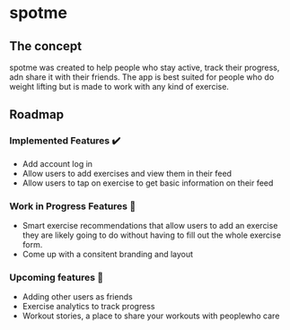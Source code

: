 # spotme

## The concept

spotme was created to help people who stay active, track their progress, adn share it with their friends. The app is best suited for people who do weight lifting but is made to work with any kind of exercise.

## Roadmap

### Implemented Features :heavy_check_mark:

- Add account log in 
- Allow users to add exercises and view them in their feed
- Allow users to tap on exercise to get basic information on their feed

### Work in Progress Features :hammer:

- Smart exercise recommendations that allow users to add an exercise they are likely going to do without having to fill out the whole exercise form.
- Come up with a consitent branding and layout

### Upcoming features :sunrise:

- Adding other users as friends
- Exercise analytics to track progress
- Workout stories, a place to share your workouts with peoplewho care
